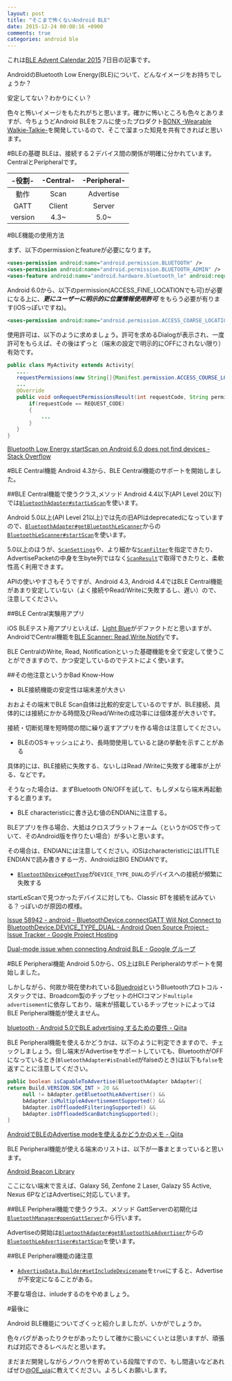 ```yaml
---
layout: post
title: "そこまで怖くないAndroid BLE"
date: 2015-12-24 00:08:16 +0900
comments: true
categories: android ble
---
```


これは[BLE Advent Calendar 2015](http://qiita.com/advent-calendar/2015/ble) 7日目の記事です。

AndroidのBluetooth Low Energy(BLE)について、どんなイメージをお持ちでしょうか？

安定してない？わかりにくい？

色々と怖いイメージをもたれがちと思います。確かに怖いところも色々とありますが、今ちょうどAndroid BLEをフルに使ったプロダクト[BONX -Wearable Walkie-Talkie-](http://bonx.co/ja/)を開発しているので、そこで溜まった知見を共有できればと思います。

<!--more-->

#BLEの基礎
BLEは、接続する２デバイス間の関係が明確に分かれています。CentralとPeripheralです。

| -役割- | -Central- | -Peripheral- |
| :-: | :-: | :-: |
| 動作 | Scan | Advertise |
| GATT | Client | Server |
| version | 4.3~ | 5.0~ |


#BLE機能の使用方法

まず、以下のpermissionとfeatureが必要になります。

```xml
<uses-permission android:name="android.permission.BLUETOOTH" />
<uses-permission android:name="android.permission.BLUETOOTH_ADMIN" />
<uses-feature android:name="android.hardware.bluetooth_le" android:required="true"/>
```

Android 6.0から、以下のpermission(ACCESS_FINE_LOCATIONでも可)が必要になる上に、***更にユーザーに明示的に位置情報使用許可*** をもらう必要が有ります(iOSっぽいですね)。

```xml
<uses-permission android:name="android.permission.ACCESS_COARSE_LOCATION" />
```

使用許可は、以下のように求めましょう。許可を求めるDialogが表示され、一度許可をもらえば、その後はずっと（端末の設定で明示的にOFFにされない限り）有効です。

```java
public class MyActivity extends Activity{
   ....
   requestPermissions(new String[]{Manifest.permission.ACCESS_COURSE_LOCATION}, REQUEST_CODE)
   ...
   @Override
   public void onRequestPermissionsResult(int requestCode, String permissions[], int[] grantResults){
       if(requestCode == REQUEST_CODE)
       {
           ...
       }
   }
}
```

[Bluetooth Low Energy startScan on Android 6.0 does not find devices - Stack Overflow](http://stackoverflow.com/questions/33043582/bluetooth-low-energy-startscan-on-android-6-0-does-not-find-devices)

#BLE Central機能
Android 4.3から、BLE Central機能のサポートを開始しました。

##BLE Central機能で使うクラス,メソッド
Android 4.4以下(API Level 20以下)では[`BluetoothAdapter#startLeScan`](http://developer.android.com/intl/ja/reference/android/bluetooth/BluetoothAdapter.html)を使います。

Android 5.0以上(API Level 21以上)では先の旧APIはdeprecatedになっていますので、[`BluetoothAdapter#getBluetoothLeScanner`](http://developer.android.com/intl/ja/reference/android/bluetooth/BluetoothAdapter.html)からの[`BluetoothLeScanner#startScan`](http://developer.android.com/intl/ja/reference/android/bluetooth/le/BluetoothLeScanner.html)を使います。

5.0以上のほうが、[`ScanSettings`](http://developer.android.com/intl/ja/reference/android/bluetooth/le/ScanSettings.html)や、より細かな[`ScanFilter`](http://developer.android.com/intl/ja/reference/android/bluetooth/le/ScanFilter.html)を指定できたり、AdvertisePacketの中身を生byte列ではなく[`ScanResult`](http://developer.android.com/intl/ja/reference/android/bluetooth/le/ScanResult.html)で取得できたりと、柔軟性高く利用できます。

APIの使いやすさもそうですが、Android 4.3, Android 4.4ではBLE Central機能があまり安定していない（よく接続やRead/Writeに失敗するし、遅い）ので、注意してください。

##BLE Central実験用アプリ

iOS BLEテスト用アプリといえば、[Light Blue](https://itunes.apple.com/jp/app/lightblue-explorer-bluetooth/id557428110?mt=8)がデファクトだと思いますが、AndroidでCentral機能を[BLE Scanner: Read,Write,Notify](https://play.google.com/store/apps/details?id=com.macdom.ble.blescanner&hl=ja)です。

BLE CentralのWrite, Read, Notificationといった基礎機能を全て安定して使うことができますので、かつ安定しているのでテストによく使います。

##その他注意というかBad Know-How
* BLE接続機能の安定性は端末差が大きい

おおよその端末でBLE Scan自体は比較的安定しているのですが、BLE接続、具体的には接続にかかる時間及びRead/Writeの成功率には個体差が大きいです。

接続・切断処理を短時間の間に繰り返すアプリを作る場合は注意してください。

* BLEのOSキャッシュにより、長時間使用していると謎の挙動を示すことがある

具体的には、BLE接続に失敗する、ないしはRead /Writeに失敗する確率が上がる、などです。

そうなった場合は、まずBluetooth ON/OFFを試して、もしダメなら端末再起動すると直ります。

* BLE characteristicに書き込む値のENDIANに注意する。

BLEアプリを作る場合、大抵はクロスプラットフォーム（というかiOSで作っていて、そのAndroid版を作りたい場合）が多いと思います。

その場合は、ENDIANには注意してください。iOSはcharacteristicにはLITTLE ENDIANで読み書きする一方、AndroidはBIG ENDIANです。

* [`BluetoothDevice#getType`](http://developer.android.com/intl/ja/reference/android/bluetooth/BluetoothDevice.html)が`DEVICE_TYPE_DUAL`のデバイスへの接続が頻繁に失敗する

startLeScanで見つかったデバイスに対しても、Classic BTを接続を試みている？っぽいのが原因の模様。

[Issue 58942 - android - BluetoothDevice.connectGATT Will Not Connect to BluetoothDevice.DEVICE_TYPE_DUAL - Android Open Source Project - Issue Tracker - Google Project Hosting](https://code.google.com/p/android/issues/detail?id=58942)

[Dual-mode issue when connecting Android BLE - Google グループ](https://groups.google.com/forum/#!topic/btstack-dev/9zWiU5_V9MI)

#BLE Peripheral機能
Android 5.0から、OS上はBLE Peripheralのサポートを開始しました。

しかしながら、何故か現在使われている[Bluedroid](https://source.android.com/devices/bluetooth.html)というBluetoothプロトコル・スタックでは、Broadcom製のチップセットのHCIコマンド`multiple advertisement`に依存しており、端末が搭載しているチップセットによってはBLE Peripheral機能が使えません。

[bluetooth - Android 5.0でBLE advertising するための要件 - Qiita](http://qiita.com/eggman/items/6a13f5be7deb363c800d)

BLE Peripheral機能を使えるかどうかは、以下のように判定できますので、チェックしましょう。但し端末がAdvertiseをサポートしていても、BluetoothがOFFになっているとき(`BluetoothAdapter#isEnabled`がfalseのとき)は以下も`false`を返すことに注意してください。

```java
public boolean isCapableToAdvertise(BluetoothAdapter bAdapter){
return Build.VERSION.SDK_INT > 20 &&
     null != bAdapter.getBluetoothLeAdvertiser() &&
     bAdapter.isMultipleAdvertisementSupported() &&
     bAdapter.isOffloadedFilteringSupported() &&
     bAdapter.isOffloadedScanBatchingSupported();
}
```

[AndroidでBLEのAdvertise modeを使えるかどうかのメモ - Qiita](http://qiita.com/qjuliar/items/0dd825f25d9de40d041f#_reference-4eb57a712932c923b08b)

BLE Peripheral機能が使える端末のリストは、以下が一番まとまっていると思います。

[Android Beacon Library](http://altbeacon.github.io/android-beacon-library/beacon-transmitter-devices.html)

ここにない端末で言えば、Galaxy S6, Zenfone 2 Laser, Galazy S5 Active, Nexus 6PなどはAdvertiseに対応しています。

##BLE Peripheral機能で使うクラス、メソッド
GattServerの初期化は[`BluetoothManager#openGattServer`](http://developer.android.com/intl/ja/reference/android/bluetooth/BluetoothManager.html)から行います。

Advertiseの開始は[`BluetoothAdapter#getBluetoothLeAdvertiser`](http://developer.android.com/intl/ja/reference/android/bluetooth/BluetoothAdapter.html)からの[`BluetoothLeAdvertiser#startScan`](http://developer.android.com/intl/ja/reference/android/bluetooth/le/BluetoothLeAdvertiser.html)を使います。

##BLE Peripheral機能の諸注意

* [`AdvertiseData.Builder#setIncludeDevicename`](http://developer.android.com/intl/ja/reference/android/bluetooth/le/AdvertiseData.html)を`true`にすると、Advertiseが不安定になることがある。

不要な場合は、inludeするのをやめましょう。

#最後に

Android BLE機能についてざくっと紹介しましたが、いかがでしょうか。

色々バグがあったりクセがあったりして確かに扱いにくいとは思いますが、頑張れば対応できるレベルだと思います。

まだまだ開発しながらノウハウを貯めている段階ですので、もし間違いなどあればぜひ[@OE_uia](https://twitter.com/OE_uia)に教えてください。よろしくお願いします。
